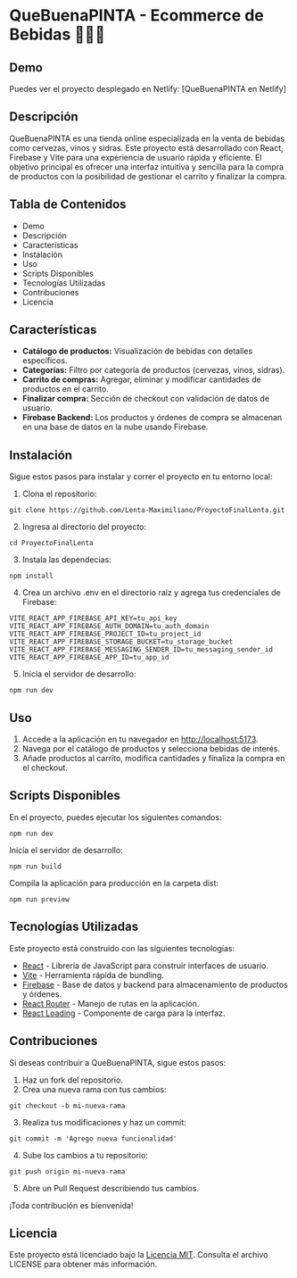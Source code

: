 # QueBuenaPINTA - Ecommerce de Bebidas 🍻🍷🍎

## Demo

Puedes ver el proyecto desplegado en Netlify: [QueBuenaPINTA en Netlify]

## Descripción
QueBuenaPINTA es una tienda online especializada en la venta de bebidas como cervezas, vinos y sidras. Este proyecto está desarrollado con React, Firebase y Vite para una experiencia de usuario rápida y eficiente. El objetivo principal es ofrecer una interfaz intuitiva y sencilla para la compra de productos con la posibilidad de gestionar el carrito y finalizar la compra.

## Tabla de Contenidos
- Demo
- Descripción
- Características
- Instalación
- Uso
- Scripts Disponibles
- Tecnologías Utilizadas
- Contribuciones
- Licencia

## Características
- **Catálogo de productos:** Visualización de bebidas con detalles específicos.
- **Categorías:** Filtro por categoría de productos (cervezas, vinos, sidras).
- **Carrito de compras:** Agregar, eliminar y modificar cantidades de productos en el carrito.
- **Finalizar compra:** Sección de checkout con validación de datos de usuario.
- **Firebase Backend:** Los productos y órdenes de compra se almacenan en una base de datos en la nube usando Firebase.

## Instalación
Sigue estos pasos para instalar y correr el proyecto en tu entorno local:

1. Clona el repositorio:
```
git clone https://github.com/Lenta-Maximiliano/ProyectoFinalLenta.git
```
2. Ingresa al directorio del proyecto:
```
cd ProyectoFinalLenta
```
3. Instala las dependecias:
```
npm install
```
4. Crea un archivo .env en el directorio raíz y agrega tus credenciales de Firebase:
```
VITE_REACT_APP_FIREBASE_API_KEY=tu_api_key
VITE_REACT_APP_FIREBASE_AUTH_DOMAIN=tu_auth_domain
VITE_REACT_APP_FIREBASE_PROJECT_ID=tu_project_id
VITE_REACT_APP_FIREBASE_STORAGE_BUCKET=tu_storage_bucket
VITE_REACT_APP_FIREBASE_MESSAGING_SENDER_ID=tu_messaging_sender_id
VITE_REACT_APP_FIREBASE_APP_ID=tu_app_id
```
5. Inicia el servidor de desarrollo:
```
npm run dev
```
## Uso
1. Accede a la aplicación en tu navegador en [http://localhost:5173](http://localhost:5173).  
2. Navega por el catálogo de productos y selecciona bebidas de interés.
3. Añade productos al carrito, modifica cantidades y finaliza la compra en el checkout.

## Scripts Disponibles
En el proyecto, puedes ejecutar los siguientes comandos:
```
npm run dev
```
Inicia el servidor de desarrollo:
```
npm run build
```
Compila la aplicación para producción en la carpeta dist:
```
npm run preview
```
## Tecnologías Utilizadas
Este proyecto está construido con las siguientes tecnologías:
- [React](https://react.dev/) - Librería de JavaScript para construir interfaces de usuario.
- [Vite](https://vitejs.dev/) - Herramienta rápida de bundling.
- [Firebase](https://firebase.google.com/?hl=es-419) - Base de datos y backend para almacenamiento de productos y órdenes.
- [React Router](https://reactrouter.com/en/main) - Manejo de rutas en la aplicación.
- [React Loading](https://www.npmjs.com/package/react-loading) - Componente de carga para la interfaz.

## Contribuciones
Si deseas contribuir a QueBuenaPINTA, sigue estos pasos:
1. Haz un fork del repositorio.
2. Crea una nueva rama con tus cambios:
```
git checkout -b mi-nueva-rama
```
3. Realiza tus modificaciones y haz un commit: 
```
git commit -m 'Agrego nueva funcionalidad'
```
4. Sube los cambios a tu repositorio: 
```
git push origin mi-nueva-rama
```
5. Abre un Pull Request describiendo tus cambios.

¡Toda contribución es bienvenida!

## Licencia
Este proyecto está licenciado bajo la [Licencia MIT](./LICENSE). Consulta el archivo LICENSE para obtener más información.

